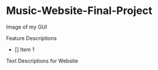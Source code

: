 # Music-Website-Final-Project

Image of my GUI

Feature Descriptions
- [] Item 1

Text Descriptions for Website
